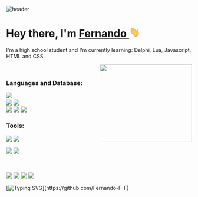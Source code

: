 ![header](https://capsule-render.vercel.app/api?type=waving&color=_1F8DD5&height=300&section=header&text=capsule%20render&fontSize=90)

<h1>Hey there, I'm <a  href="https://github.com/Fernando-F-F/">Fernando </a> <img  src="https://raw.githubusercontent.com/ABSphreak/ABSphreak/master/gifs/Hi.gif" width="30"></h1>

I'm a high school student and I'm currently learning: Delphi, Lua, Javascript, HTML and CSS.  <br> 

<img align='right' src="http://cdn.lowgif.com/small/9cb12f51dffbaaa6-character-typing-by-vincent-mokuenko-dribbble.gif" width="250" height="210">


<br>

<h3 align="left">Languages and Database:</h3>

<img src="https://img.shields.io/badge/Delphi-B22222?style=for-the-badge&logo=delphi&logoColor=white" /> </a>  
<img src="https://img.shields.io/badge/Lua-2C2D72?style=for-the-badge&logo=lua&logoColor=white" /> </a> 
<img src="https://img.shields.io/badge/JavaScript-323330?style=for-the-badge&logo=javascript&logoColor=F7DF1E" /> </a>  
<img src="https://img.shields.io/badge/HTML5-E34F26?style=for-the-badge&logo=html5&logoColor=white" /> </a> 
<img src="https://img.shields.io/badge/CSS3-1572B6?style=for-the-badge&logo=css3&logoColor=white" /> </a>
<img src="https://img.shields.io/badge/MySQL-005C84?style=for-the-badge&logo=mysql&logoColor=white" /> </a>

<h3 align="left">Tools:</h3>

<img src="https://img.shields.io/badge/Visual_Studio_Code-0078D4?style=for-the-badge&logo=visual%20studio%20code&logoColor=white" /> </a>
<img src="https://img.shields.io/badge/Notepad++-90E59A.svg?style=for-the-badge&logo=notepad%2B%2B&logoColor=black" /> </a>

<img src="https://img.shields.io/badge/Adobe%20Photoshop-31A8FF?style=for-the-badge&logo=Adobe%20Photoshop&logoColor=black" /> </a>
<img src="https://img.shields.io/badge/Adobe%20Illustrator-FF9A00?style=for-the-badge&logo=adobe%20illustrator&logoColor=white" /> </a>



<br>
<br>


<img src = "https://github-readme-stats.vercel.app/api/top-langs/?username=Fernando-F-F&theme=github_dark&hide_border=true&show_icons=true" >
<img src= "https://github-readme-stats.vercel.app/api?username=Fernando-F-F&theme=github_dark&hide_border=true&show_icons=true" />
<img src = "https://github-readme-streak-stats.herokuapp.com?user=Fernando-F-F&theme=github-dark-blue&hide_border=true&show_icons=true" width = 500>
<img src = "https://activity-graph.herokuapp.com/graph?username=Fernando-F-F&theme=react-dark" >


[![Typing SVG](https://readme-typing-svg.herokuapp.com/?lines=Thanks+For+Visiting!!&center=true&color="000099")](https://github.com/Fernando-F-F)






